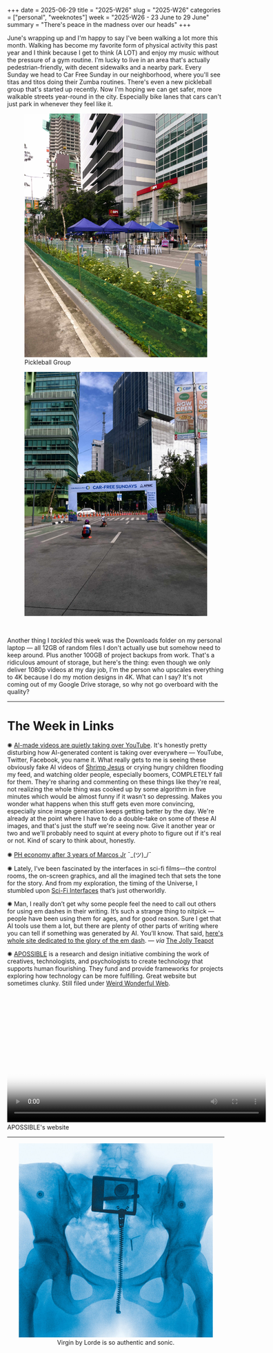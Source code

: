 +++
date = 2025-06-29
title = "2025-W26"
slug = "2025-W26"
categories = ["personal", "weeknotes"]
week = "2025-W26 - 23 June to 29 June"
summary = "There's peace in the madness over our heads"
+++

June's wrapping up and I'm happy to say I've been walking a lot more this month. Walking has become my favorite form of physical activity this past year and I think because I get to think (A LOT) and enjoy my music without the pressure of a gym routine. I'm lucky to live in an area that's actually pedestrian-friendly, with decent sidewalks and a nearby park. Every Sunday we head to Car Free Sunday in our neighborhood, where you'll see titas and titos doing their Zumba routines. There's even a new pickleball group that's started up recently.  Now I'm hoping we can get safer, more walkable streets year-round in the city. Especially bike lanes that cars can't just park in whenever they feel like it.

<div class="container">
  <div class="twocol">
    <figure class="sbs">
<img src="car-free-sundays-1.jpg" alt="Coffee bar setup featuring Kalita Sagan Dripper" data-action="zoom" width="450">
<figcaption>Pickleball Group</figcaption>
</figure>
  <figure class="sbs">
<img src="car-free-sundays-4.jpg" alt="A close-up shot of Kimalunbi coffee by Wide Awake and a glass of cold brew" data-action="zoom" width="450">
<figcaption></figcaption>
</div>
</div>
<br>

Another thing I *tackled* this week was the Downloads folder on my personal laptop — all 12GB of random files I don't actually use but somehow need to keep around. Plus another 100GB of project backups from work. That's a ridiculous amount of storage, but here's the thing: even though we only deliver 1080p videos at my day job, I'm the person who upscales everything to 4K because I do my motion designs in 4K. What can I say? It's not coming out of my Google Drive storage, so why not go overboard with the quality?

---

# The Week in Links

✺ [AI-made videos are quietly taking over YouTube](https://sherwood.news/tech/ai-created-videos-are-quietly-taking-over-youtube/). It's honestly pretty disturbing how AI-generated content is taking over everywhere — YouTube, Twitter, Facebook, you name it. What really gets to me is seeing these obviously fake AI videos of [Shrimp Jesus](https://www.404media.co/facebooks-algorithm-is-boosting-ai-spam-that-links-to-ai-generated-ad-laden-click-farms/?ref=krabf.com) or crying hungry children flooding my feed, and watching older people, especially boomers, COMPLETELY fall for them. They're sharing and commenting on these things like they're real, not realizing the whole thing was cooked up by some algorithm in five minutes which would be almost funny if it wasn't so depressing. Makes you wonder what happens when this stuff gets even more convincing, especially since image generation keeps getting better by the day. We're already at the point where I have to do a double-take on some of these AI images, and that's just the stuff we're seeing now. Give it another year or two and we'll probably need to squint at every photo to figure out if it's real or not. Kind of scary to think about, honestly.

✺ [PH economy after 3 years of Marcos Jr](https://www.ibon.org/ph-after-3yrs-of-pbbm/) ¯\_(ツ)_/¯

✺ Lately, I’ve been fascinated by the interfaces in sci-fi films—the control rooms, the on-screen graphics, and all the imagined tech that sets the tone for the story. And from my exploration, the timing of the Universe, I stumbled upon [Sci-Fi Interfaces](https://scifiinterfaces.com/?ref=krabf.com) that’s just otherworldly.

✺ Man, I really don’t get why some people feel the need to call out others for using em dashes in their writing. It’s such a strange thing to nitpick — people have been using them for ages, and for good reason. Sure I get that AI tools use them a lot, but there are plenty of other parts of writing where you can tell if something was generated by AI. You’ll know. That said, [here's whole site dedicated to the glory of the em dash](https://the-em-dash.com/?ref=krabf.com). — *via* [The Jolly Teapot](https://thejollyteapot.com/?ref=krabf.com)

✺ [APOSSIBLE](https://apossible.com/?ref=krabf.com) is a research and design initiative combining the work of creatives, technologists, and psychologists to create technology that supports human flourishing. They fund and provide frameworks for projects exploring how technology can be more fulfilling. Great website but sometimes clunky. Still filed under [Weird Wonderful Web](https://www.cosmos.so/krabf/weird-wonderful-web).

<video controls width="600" poster="APOSSIBLE.jpg">
  <source src="APOSSIBLE.mp4" type="video/mp4">
  APOSSIBLE's website"
</video>
<figcaption>APOSSIBLE's website</figcaption>
</figure>

---

<div align="center">
   <a href="https://album.link/krabfwk2526"><img src="virgin-lorde.jpg" alt="Virgin by Lorde" width="450">
</a>
<figcaption>Virgin by Lorde is so authentic and sonic.</figcaption>
</figure>
</div>